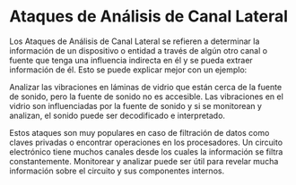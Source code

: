 # Ataques de Análisis de Canal Lateral

Los Ataques de Análisis de Canal Lateral se refieren a determinar la información de un dispositivo o entidad a través de algún otro canal o fuente que tenga una influencia indirecta en él y se pueda extraer información de él. Esto se puede explicar mejor con un ejemplo:

Analizar las vibraciones en láminas de vidrio que están cerca de la fuente de sonido, pero la fuente de sonido no es accesible. Las vibraciones en el vidrio son influenciadas por la fuente de sonido y si se monitorean y analizan, el sonido puede ser decodificado e interpretado.

Estos ataques son muy populares en caso de filtración de datos como claves privadas o encontrar operaciones en los procesadores. Un circuito electrónico tiene muchos canales desde los cuales la información se filtra constantemente. Monitorear y analizar puede ser útil para revelar mucha información sobre el circuito y sus componentes internos.
